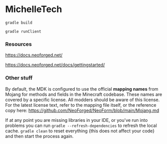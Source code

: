 # MichelleTech
`gradle build`

`gradle runClient`

### Resources
https://docs.neoforged.net/

https://docs.neoforged.net/docs/gettingstarted/

### Other stuff
By default, the MDK is configured to use the official **mapping names** from Mojang for methods and fields 
in the Minecraft codebase. These names are covered by a specific license. All modders should be aware of this
license. For the latest license text, refer to the mapping file itself, or the reference copy here:
https://github.com/NeoForged/NeoForm/blob/main/Mojang.md

If at any point you are missing libraries in your IDE, or you've run into problems you can
run `gradle --refresh-dependencies` to refresh the local cache. `gradle clean` to reset everything 
{this does not affect your code} and then start the process again.
